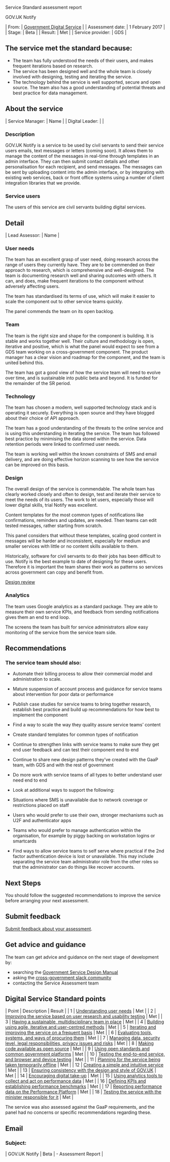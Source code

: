 Service Standard assessment report

GOV.UK Notify

| From: | [Government Digital Service](https://www.gov.uk/government/organisations/government-digital-service) |
| Assessment date: | 1 February 2017 |
| Stage: | Beta |
| Result: | Met |
| Service provider: | GDS |

## The service met the standard because:

- The team has fully understood the needs of their users, and makes frequent iterations based on research.
- The service has been designed well and the whole team is closely involved with designing, testing and iterating the service. 
- The technology behind the service is well supported, secure and open source. The team also has a good understanding of potential threats and best practice for data management. 

## About the service

| Service Manager: | Name |
| Digital Leader: | |

### Description

GOV.UK Notify is a service to be used by civil servants to send their service users emails, text messages or letters (coming soon). It allows them to manage the content of the messages in real-time through templates in an admin interface. They can then submit contact details and other personalisation for each recipient, and send messages. The messages can be sent by uploading content into the admin interface, or by integrating with existing web services, back or front office systems using a number of client integration libraries that we provide.

### Service users

The users of this service are civil servants building digital services.

## Detail

| Lead Assessor: | Name |

### User needs

The team has an excellent grasp of user need, doing research across the range of users they currently have. They are to be commended on their approach to research, which is comprehensive and well-designed. The team is documenting research well and sharing outcomes with others. It can, and does, make frequent iterations to the component without adversely affecting users.

The team has standardised its terms of use, which will make it easier to scale the component out to other service teams quickly.

The panel commends the team on its open backlog.

### Team

The team is the right size and shape for the component is building. It is stable and works together well. Their culture and methodology is open, iterative and positive, which is what the panel would expect to see from a GDS team working on a cross-government component. The product manager has a clear vision and roadmap for the component, and the team is united behind this.

The team has got a good view of how the service team will need to evolve over time, and is sustainable into public beta and beyond. It is funded for the remainder of the SR period.

### Technology

The team has chosen a modern, well supported technology stack and is operating it securely. Everything is open source and they have blogged about their choice of API approach.

The team has a good understanding of the threats to the online service and is using this understanding in iterating the service. The team has followed best practice by minimising the data stored within the service. Data retention periods were linked to confirmed user needs.

The team is working well within the known constraints of SMS and email delivery, and are doing effective horizon scanning to see how the service can be improved on this basis.

### Design

The overall design of the service is commendable. The whole team has clearly worked closely and often to design, test and iterate their service to meet the needs of its users. The work to let users, especially those will lower digital skills, trial Notify was excellent.

Content templates for the most common types of notifications like confirmations, reminders and updates, are needed. Then teams can edit tested messages, rather starting from scratch.

This panel considers that without these templates, scaling good content in messages will be harder and inconsistent, especially for medium and smaller services with little or no content skills available to them.

Historically, software for civil servants to do their jobs has been difficult to use. Notify is the best example to date of designing for these users. Therefore it is important the team shares their work as patterns so services across government can copy and benefit from.

[Design review](https://docs.google.com/a/digital.cabinet-office.gov.uk/document/d/1__KD5Xja3NeZfI34no44Ey8W5L7UBDvOudwcsvftlaU/edit?usp=sharing)

### Analytics

The team uses Google analytics as a standard package. They are able to measure their own service KPIs, and feedback from sending notifications gives them an end to end loop.

The screens the team has built for service administrators allow easy monitoring of the service from the service team side.

## Recommendations

### The service team should also:

- Automate their billing process to allow their commercial model and administration to scale.
- Mature suspension of account process and guidance for service teams about intervention for poor data or performance
- Publish case studies for service teams to bring together research, establish best practice and build up recommendations for how best to implement the component
- Find a way to scale the way they quality assure service teams’ content 
- Create standard templates for common types of notification
- Continue to strengthen links with service teams to make sure they get end user feedback and can test their component end to end
- Continue to share new design patterns they’ve created with the GaaP team, with GDS and with the rest of government
- Do more work with service teams of all types to better understand user need end to end
- Look at additional ways to support the following:

- Situations where SMS is unavailable due to network coverage or restrictions placed on staff
- Users who would prefer to use their own, stronger mechanisms such as U2F and authenticator apps
- Teams who would prefer to manage authentication within the organisation, for example by piggy backing on workstation logins or smartcards

- Find ways to allow service teams to self serve where practical if the 2nd factor authentication device is lost or unavailable. This may include separating the service team administrator role from the other roles so that the administrator can do things like recover accounts.

## Next Steps

You should follow the suggested recommendations to improve the service before arranging your next assessment.

## Submit feedback

[Submit feedback about your assessment](https://docs.google.com/a/digital.cabinet-office.gov.uk/forms/d/1xsaTE6SgK_sRrItGvcTdQz1lNtq7eHlSycIRvN14eqY/viewform).

## Get advice and guidance

The team can get advice and guidance on the next stage of development by:

- searching the [Government Service Design Manual](https://www.gov.uk/service-manual/)
- asking the [cross-government slack community](http://ukgovernmentdigital.slack.com)
- contacting the Service Assessment team

## Digital Service Standard points

| Point | Description | Result |
| 1 | [Understanding user needs](https://www.gov.uk/service-manual/digital-by-default#criterion-1) | Met |
| 2 | [Improving the service based on user research and usability testing](https://www.gov.uk/service-manual/digital-by-default#criterion-2) | Met |
| 3 | [Having a sustainable, multidisciplinary team in place](https://www.gov.uk/service-manual/digital-by-default#criterion-3) | Met |
| 4 | [Building using agile, iterative and user-centred methods](https://www.gov.uk/service-manual/digital-by-default#criterion-4) | Met |
| 5 | [Iterating and improving the service on a frequent basis](https://www.gov.uk/service-manual/digital-by-default#criterion-5) | Met |
| 6 | [Evaluating tools, systems, and ways of procuring them](https://www.gov.uk/service-manual/digital-by-default#criterion-6) | Met |
| 7 | [Managing data, security level, legal responsibilities, privacy issues and risks](https://www.gov.uk/service-manual/digital-by-default#criterion-7) | Met |
| 8 | [Making code available as open source](https://www.gov.uk/service-manual/digital-by-default#criterion-8) | Met |
| 9 | [Using open standards and common government platforms](https://www.gov.uk/service-manual/digital-by-default#criterion-9) | Met |
| 10 | [Testing the end-to-end service, and browser and device testing](https://www.gov.uk/service-manual/digital-by-default#criterion-10) | Met |
| 11 | [Planning for the service being taken temporarily offline](https://www.gov.uk/service-manual/digital-by-default#criterion-11) | Met |
| 12 | [Creating a simple and intuitive service](https://www.gov.uk/service-manual/digital-by-default#criterion-12) | Met |
| 13 | [Ensuring consistency with the design and style of GOV.UK](https://www.gov.uk/service-manual/digital-by-default#criterion-13) | Met |
| 14 | [Encouraging digital take-up](https://www.gov.uk/service-manual/digital-by-default#criterion-14) | Met |
| 15 | [Using analytics tools to collect and act on performance data](https://www.gov.uk/service-manual/digital-by-default#criterion-15) | Met |
| 16 | [Defining KPIs and establishing performance benchmarks](https://www.gov.uk/service-manual/digital-by-default#criterion-16) | Met |
| 17 | [Reporting performance data on the Performance Platform](https://www.gov.uk/service-manual/digital-by-default#criterion-17) | Met |
| 18 | [Testing the service with the minister responsible for it](https://www.gov.uk/service-manual/digital-by-default#criterion-18) | Met |

The service was also assessed against the GaaP requirements, and the panel had no concerns or specific recommendations regarding these.

## Email

### Subject:

| GOV.UK Notify | Beta | - Assessment Report |

